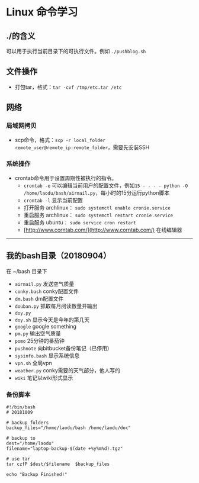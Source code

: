 # Linux 命令学习

## ./的含义

可以用于执行当前目录下的可执行文件。例如 `./pushblog.sh`

## 文件操作

- 打包tar，格式：`tar -cvf /tmp/etc.tar /etc`

## 网络

### 局域网拷贝

- scp命令，格式：`scp -r local_folder remote_user@remote_ip:remote_folder`，需要先安装SSH

### 系统操作

- crontab命令用于设置周期性被执行的指令。
  - `crontab -e` 可以编辑当前用户的配置文件，例如`15 - - - - python -O /home/laodu/bash/airmail.py`，每小时的15分运行python脚本
  - `crontab -l` 显示当前配置
  - 打开服务 archlinux： `sudo systemctl enable cronie.service`
  - 重启服务 archlinux： `sudo systemctl restart cronie.service`
  - 重启服务 ubuntu： `sudo service cron restart`
  - [http://www.corntab.com/](http://www.corntab.com/) 在线编辑器

---

## 我的bash目录（20180904）

在 ~/bash 目录下

- `airmail.py` 发送空气质量
- `conky.bash` conky配置文件
- `dm.bash` dm配置文件
- `douban.py` 抓取每月阅读数量并输出
- `doy.py`
- `doy.sh` 显示今天是今年的第几天
- `google` google something 
- `pm.py` 输出空气质量
- `pomo` 25分钟的番茄钟
- `pushnote` 向bitbucket备份笔记（已停用）
- `sysinfo.bash` 显示系统信息
- `vpn.sh` 全局vpn
- `weather.py` conky需要的天气部分，他人写的
- `wiki` 笔记以wiki形式显示


### 备份脚本

```
#!/bin/bash
# 20181009

# backup folders
backup_files="/home/laodu/bash /home/laodu/doc"

# backup to
dest="/home/laodu"
filename="laptop-backup-$(date +%y%m%d).tgz"

# use tar
tar czfP $dest/$filename  $backup_files

echo "Backup Finished!"
```
